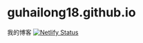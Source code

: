 # guhailong18.github.io
我的博客
[![Netlify Status](https://api.netlify.com/api/v1/badges/5c8a4859-a3c9-4ddf-88fe-681def98b8cd/deploy-status)](https://app.netlify.com/sites/guke/deploys)

